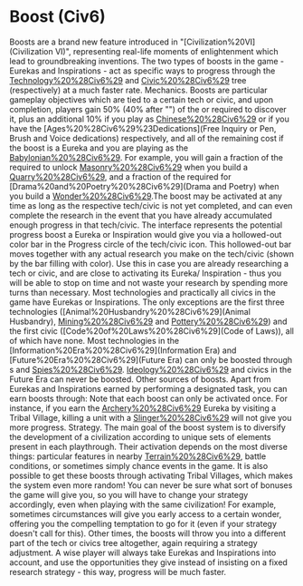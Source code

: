 # Boost (Civ6)

Boosts are a brand new feature introduced in "[Civilization%20VI](Civilization VI)", representing real-life moments of enlightenment which lead to groundbreaking inventions. The two types of boosts in the game - Eurekas and Inspirations - act as specific ways to progress through the [Technology%20%28Civ6%29](technology) and [Civic%20%28Civ6%29](civics) tree (respectively) at a much faster rate.
Mechanics.
Boosts are particular gameplay objectives which are tied to a certain tech or civic, and upon completion, players gain 50% (40% after "") of the or required to discover it, plus an additional 10% if you play as [Chinese%20%28Civ6%29](China) or if you have the [Ages%20%28Civ6%29%23Dedications](Free Inquiry or Pen, Brush and Voice dedications) respectively, and all of the remaining cost if the boost is a Eureka and you are playing as the [Babylonian%20%28Civ6%29](Babylonians). For example, you will gain a fraction of the required to unlock [Masonry%20%28Civ6%29](Masonry) when you build a [Quarry%20%28Civ6%29](Quarry), and a fraction of the required for [Drama%20and%20Poetry%20%28Civ6%29](Drama and Poetry) when you build a [Wonder%20%28Civ6%29](wonder).The boost may be activated at any time as long as the respective tech/civic is not yet completed, and can even complete the research in the event that you have already accumulated enough progress in that tech/civic. The interface represents the potential progress boost a Eureka or Inspiration would give you via a hollowed-out color bar in the Progress circle of the tech/civic icon. This hollowed-out bar moves together with any actual research you make on the tech/civic (shown by the bar filling with color). Use this in case you are already researching a tech or civic, and are close to activating its Eureka/ Inspiration - thus you will be able to stop on time and not waste your research by spending more turns than necessary.
Most technologies and practically all civics in the game have Eurekas or Inspirations. The only exceptions are the first three technologies ([Animal%20Husbandry%20%28Civ6%29](Animal Husbandry), [Mining%20%28Civ6%29](Mining) and [Pottery%20%28Civ6%29](Pottery)) and the first civic ([Code%20of%20Laws%20%28Civ6%29](Code of Laws)), all of which have none. Most technologies in the [Information%20Era%20%28Civ6%29](Information Era) and [Future%20Era%20%28Civ6%29](Future Era) can only be boosted through s and [Spies%20%28Civ6%29](Spies). [Ideology%20%28Civ6%29](Ideology) and civics in the Future Era can never be boosted.
Other sources of boosts.
Apart from Eurekas and Inspirations earned by performing a designated task, you can earn boosts through:
Note that each boost can only be activated once. For instance, if you earn the [Archery%20%28Civ6%29](Archery) Eureka by visiting a Tribal Village, killing a unit with a [Slinger%20%28Civ6%29](Slinger) will not give you more progress.
Strategy.
The main goal of the boost system is to diversify the development of a civilization according to unique sets of elements present in each playthrough. Their activation depends on the most diverse things: particular features in nearby [Terrain%20%28Civ6%29](terrain), battle conditions, or sometimes simply chance events in the game. It is also possible to get these boosts through activating Tribal Villages, which makes the system even more random! You can never be sure what sort of bonuses the game will give you, so you will have to change your strategy accordingly, even when playing with the same civilization! For example, sometimes circumstances will give you early access to a certain wonder, offering you the compelling temptation to go for it (even if your strategy doesn't call for this). Other times, the boosts will throw you into a different part of the tech or civics tree altogether, again requiring a strategy adjustment. A wise player will always take Eurekas and Inspirations into account, and use the opportunities they give instead of insisting on a fixed research strategy - this way, progress will be much faster.